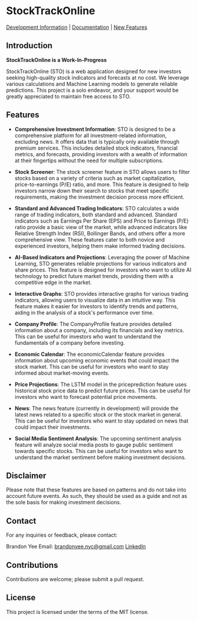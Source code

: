 # StockTrackOnline

[Development Information](https://github.com/brandonyee-cs/StockTrackOnline/blob/main/Documentation/DEVELOPMENT.md) | [Documentation](https://github.com/brandonyee-cs/StockTrackOnline/blob/main/Documentation/DOCUMENTATION.md) | [New Features](https://github.com/brandonyee-cs/StockTrackOnline/blob/main/Documentation/NEWFEATURES.md)

## Introduction

**StockTrackOnline is a Work-In-Progress**

StockTrackOnline (STO) is a web application designed for new investors seeking high-quality stock indicators and forecasts at no cost. We leverage various calculations and Machine Learning models to generate reliable predictions. This project is a solo endeavor, and your support would be greatly appreciated to maintain free access to STO.

## Features

- **Comprehensive Investment Information**: STO is designed to be a comprehensive platform for all investment-related information, excluding news. It offers data that is typically only available through premium services. This includes detailed stock indicators, financial metrics, and forecasts, providing investors with a wealth of information at their fingertips without the need for multiple subscriptions.

- **Stock Screener**: The stock screener feature in STO allows users to filter stocks based on a variety of criteria such as market capitalization, price-to-earnings (P/E) ratio, and more. This feature is designed to help investors narrow down their search to stocks that meet specific requirements, making the investment decision process more efficient.

- **Standard and Advanced Trading Indicators**: STO calculates a wide range of trading indicators, both standard and advanced. Standard indicators such as Earnings Per Share (EPS) and Price to Earnings (P/E) ratio provide a basic view of the market, while advanced indicators like Relative Strength Index (RSI), Bollinger Bands, and others offer a more comprehensive view. These features cater to both novice and experienced investors, helping them make informed trading decisions.

- **AI-Based Indicators and Projections**: Leveraging the power of Machine Learning, STO generates reliable projections for various indicators and share prices. This feature is designed for investors who want to utilize AI technology to predict future market trends, providing them with a competitive edge in the market.

- **Interactive Graphs**: STO provides interactive graphs for various trading indicators, allowing users to visualize data in an intuitive way. This feature makes it easier for investors to identify trends and patterns, aiding in the analysis of a stock's performance over time.

- **Company Profile**: The CompanyProfile feature provides detailed information about a company, including its financials and key metrics. This can be useful for investors who want to understand the fundamentals of a company before investing.

- **Economic Calendar**: The economicCalendar feature provides information about upcoming economic events that could impact the stock market. This can be useful for investors who want to stay informed about market-moving events.

- **Price Projections**: The LSTM model in the priceprediction feature uses historical stock price data to predict future prices. This can be useful for investors who want to forecast potential price movements.

- **News**: The news feature (currently in development) will provide the latest news related to a specific stock or the stock market in general. This can be useful for investors who want to stay updated on news that could impact their investments.

- **Social Media Sentiment Analysis**: The upcoming sentiment analysis feature will analyze social media posts to gauge public sentiment towards specific stocks. This can be useful for investors who want to understand the market sentiment before making investment decisions.

## Disclaimer

Please note that these features are based on patterns and do not take into account future events. As such, they should be used as a guide and not as the sole basis for making investment decisions.

## Contact

For any inquiries or feedback, please contact:

Brandon Yee
Email: [brandonyee.nyc@gmail.com](mailto:brandonyee.nyc@gmail.com)
[LinkedIn](https://www.linkedin.com/in/brandon-yee-0b335a284/)

## Contributions

Contributions are welcome; please submit a pull request.

## License

This project is licensed under the terms of the MIT license.
